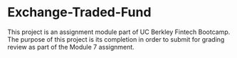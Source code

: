 # Exchange-Traded-Fund
This project is an assignment module part of UC Berkley Fintech Bootcamp. The purpose of this project is its completion in order to submit for grading review as part of the Module 7 assignment.
